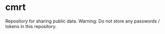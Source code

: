# cmrt

Repository for sharing public data.
Warning: Do not store any passwords / tokens in this repository.

